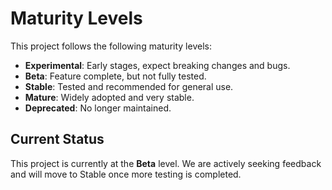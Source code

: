 # Maturity Levels

This project follows the following maturity levels:

- **Experimental**: Early stages, expect breaking changes and bugs.
- **Beta**: Feature complete, but not fully tested.
- **Stable**: Tested and recommended for general use.
- **Mature**: Widely adopted and very stable.
- **Deprecated**: No longer maintained.

## Current Status
This project is currently at the **Beta** level. We are actively seeking feedback and will move to Stable once more testing is completed.
